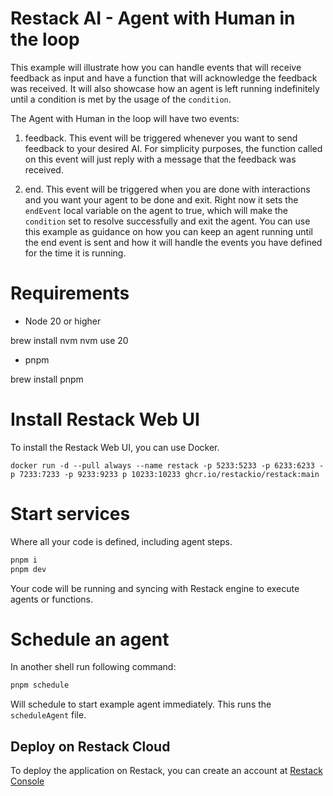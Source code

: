 # Restack AI - Agent with Human in the loop

This example will illustrate how you can handle events that will receive feedback as input and have a function that will acknowledge the feedback was received.
It will also showcase how an agent is left running indefinitely until a condition is met by the usage of the `condition`.

The Agent with Human in the loop will have two events:

1. feedback. This event will be triggered whenever you want to send feedback to your desired AI. For simplicity purposes, the function called on this event will just reply with a message that the feedback was received.

2. end. This event will be triggered when you are done with interactions and you want your agent to be done and exit. Right now it sets the `endEvent` local variable on the agent to true, which will make the `condition` set to resolve successfully and exit the agent. You can use this example as guidance on how you can keep an agent running until the end event is sent and how it will handle the events you have defined for the time it is running.

# Requirements

- Node 20 or higher

brew install nvm
nvm use 20

- pnpm

brew install pnpm

# Install Restack Web UI

To install the Restack Web UI, you can use Docker.

```
docker run -d --pull always --name restack -p 5233:5233 -p 6233:6233 -p 7233:7233 -p 9233:9233 p 10233:10233 ghcr.io/restackio/restack:main
```

# Start services

Where all your code is defined, including agent steps.

```bash
pnpm i
pnpm dev
```

Your code will be running and syncing with Restack engine to execute agents or functions.

# Schedule an agent

In another shell run following command:

```bash
pnpm schedule
```

Will schedule to start example agent immediately. This runs the `scheduleAgent` file.

## Deploy on Restack Cloud

To deploy the application on Restack, you can create an account at [Restack Console](https://console.restack.io)
